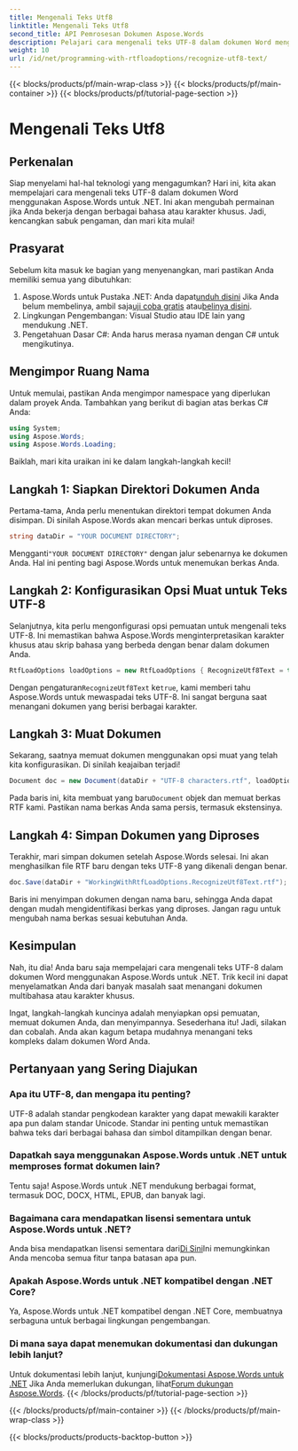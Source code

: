 ```yaml
---
title: Mengenali Teks Utf8
linktitle: Mengenali Teks Utf8
second_title: API Pemrosesan Dokumen Aspose.Words
description: Pelajari cara mengenali teks UTF-8 dalam dokumen Word menggunakan Aspose.Words untuk .NET dengan panduan langkah demi langkah terperinci ini.
weight: 10
url: /id/net/programming-with-rtfloadoptions/recognize-utf8-text/
---
```


{{< blocks/products/pf/main-wrap-class >}}
{{< blocks/products/pf/main-container >}}
{{< blocks/products/pf/tutorial-page-section >}}

# Mengenali Teks Utf8

## Perkenalan

Siap menyelami hal-hal teknologi yang mengagumkan? Hari ini, kita akan mempelajari cara mengenali teks UTF-8 dalam dokumen Word menggunakan Aspose.Words untuk .NET. Ini akan mengubah permainan jika Anda bekerja dengan berbagai bahasa atau karakter khusus. Jadi, kencangkan sabuk pengaman, dan mari kita mulai!

## Prasyarat

Sebelum kita masuk ke bagian yang menyenangkan, mari pastikan Anda memiliki semua yang dibutuhkan:

1.  Aspose.Words untuk Pustaka .NET: Anda dapat[unduh disini](https://releases.aspose.com/words/net/) Jika Anda belum membelinya, ambil saja[uji coba gratis](https://releases.aspose.com/) atau[belinya disini](https://purchase.aspose.com/buy).
2. Lingkungan Pengembangan: Visual Studio atau IDE lain yang mendukung .NET.
3. Pengetahuan Dasar C#: Anda harus merasa nyaman dengan C# untuk mengikutinya.

## Mengimpor Ruang Nama

Untuk memulai, pastikan Anda mengimpor namespace yang diperlukan dalam proyek Anda. Tambahkan yang berikut di bagian atas berkas C# Anda:

```csharp
using System;
using Aspose.Words;
using Aspose.Words.Loading;
```

Baiklah, mari kita uraikan ini ke dalam langkah-langkah kecil!

## Langkah 1: Siapkan Direktori Dokumen Anda

Pertama-tama, Anda perlu menentukan direktori tempat dokumen Anda disimpan. Di sinilah Aspose.Words akan mencari berkas untuk diproses.

```csharp
string dataDir = "YOUR DOCUMENT DIRECTORY";
```

 Mengganti`"YOUR DOCUMENT DIRECTORY"` dengan jalur sebenarnya ke dokumen Anda. Hal ini penting bagi Aspose.Words untuk menemukan berkas Anda.

## Langkah 2: Konfigurasikan Opsi Muat untuk Teks UTF-8

Selanjutnya, kita perlu mengonfigurasi opsi pemuatan untuk mengenali teks UTF-8. Ini memastikan bahwa Aspose.Words menginterpretasikan karakter khusus atau skrip bahasa yang berbeda dengan benar dalam dokumen Anda.

```csharp
RtfLoadOptions loadOptions = new RtfLoadOptions { RecognizeUtf8Text = true };
```

 Dengan pengaturan`RecognizeUtf8Text` ke`true`, kami memberi tahu Aspose.Words untuk mewaspadai teks UTF-8. Ini sangat berguna saat menangani dokumen yang berisi berbagai karakter.

## Langkah 3: Muat Dokumen

Sekarang, saatnya memuat dokumen menggunakan opsi muat yang telah kita konfigurasikan. Di sinilah keajaiban terjadi!

```csharp
Document doc = new Document(dataDir + "UTF-8 characters.rtf", loadOptions);
```

 Pada baris ini, kita membuat yang baru`Document` objek dan memuat berkas RTF kami. Pastikan nama berkas Anda sama persis, termasuk ekstensinya.

## Langkah 4: Simpan Dokumen yang Diproses

Terakhir, mari simpan dokumen setelah Aspose.Words selesai. Ini akan menghasilkan file RTF baru dengan teks UTF-8 yang dikenali dengan benar.

```csharp
doc.Save(dataDir + "WorkingWithRtfLoadOptions.RecognizeUtf8Text.rtf");
```

Baris ini menyimpan dokumen dengan nama baru, sehingga Anda dapat dengan mudah mengidentifikasi berkas yang diproses. Jangan ragu untuk mengubah nama berkas sesuai kebutuhan Anda.

## Kesimpulan

Nah, itu dia! Anda baru saja mempelajari cara mengenali teks UTF-8 dalam dokumen Word menggunakan Aspose.Words untuk .NET. Trik kecil ini dapat menyelamatkan Anda dari banyak masalah saat menangani dokumen multibahasa atau karakter khusus.

Ingat, langkah-langkah kuncinya adalah menyiapkan opsi pemuatan, memuat dokumen Anda, dan menyimpannya. Sesederhana itu! Jadi, silakan dan cobalah. Anda akan kagum betapa mudahnya menangani teks kompleks dalam dokumen Word Anda.

## Pertanyaan yang Sering Diajukan

### Apa itu UTF-8, dan mengapa itu penting?

UTF-8 adalah standar pengkodean karakter yang dapat mewakili karakter apa pun dalam standar Unicode. Standar ini penting untuk memastikan bahwa teks dari berbagai bahasa dan simbol ditampilkan dengan benar.

### Dapatkah saya menggunakan Aspose.Words untuk .NET untuk memproses format dokumen lain?

Tentu saja! Aspose.Words untuk .NET mendukung berbagai format, termasuk DOC, DOCX, HTML, EPUB, dan banyak lagi.

### Bagaimana cara mendapatkan lisensi sementara untuk Aspose.Words untuk .NET?

 Anda bisa mendapatkan lisensi sementara dari[Di Sini](https://purchase.aspose.com/temporary-license/)Ini memungkinkan Anda mencoba semua fitur tanpa batasan apa pun.

### Apakah Aspose.Words untuk .NET kompatibel dengan .NET Core?

Ya, Aspose.Words untuk .NET kompatibel dengan .NET Core, membuatnya serbaguna untuk berbagai lingkungan pengembangan.

### Di mana saya dapat menemukan dokumentasi dan dukungan lebih lanjut?

 Untuk dokumentasi lebih lanjut, kunjungi[Dokumentasi Aspose.Words untuk .NET](https://reference.aspose.com/words/net/) Jika Anda memerlukan dukungan, lihat[Forum dukungan Aspose.Words](https://forum.aspose.com/c/words/8).
{{< /blocks/products/pf/tutorial-page-section >}}

{{< /blocks/products/pf/main-container >}}
{{< /blocks/products/pf/main-wrap-class >}}

{{< blocks/products/products-backtop-button >}}
